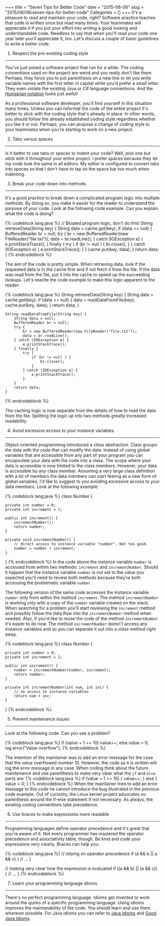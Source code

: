 +++
title = "Seven Tips for Better Code"
date = "2015-06-06"
slug = "2015/06/06/seven-tips-for-better-code"
Categories = []
+++
It's a pleasure to read and maintain your code, right? Software practice teaches that code is written once but read many times. Your teammates will appreciate it if you put your effort into writing a good looking and understandable code. Needless to say that when you'll read your code one year later you'll appreciate it, too. Let's discuss a couple of basic guidelines to write a better code.

<!--more-->

1) Respect the pre-existing coding style
----------------------------------------
You've just joined a software project that run for a while. The coding conventions used on the project are weird and you really don't like them. Perhaps, they force you to put parenthesis on a new line or let you write variable names with the first letter in capital while you'd prefer a small letter. They even violate the existing Java or C# language conventions. And the [Hungarian notation](http://en.wikipedia.org/wiki/Hungarian_notation "Hungarian notation") looks just awful!

As a professional software developer, you'll find yourself in this situation many times. Unless you can reformat the code of the entire project it's better to stick with the coding style that's already in place. In other words, you should follow the already established coding style regardless whether  you like it or not. Perhaps, you can propose a change of coding style to your teammates when you're starting to work on a new project.

2) Tabs versus spaces
---------------------
Is it better to use tabs or spaces to indent your code? Well, pick one but stick with it throughout your entire project. I prefer spaces because they let my code look the same in all editors. My editor is configured to convert tabs into spaces so that I don't have to tap on the space bar too much when indenting.

3) Break your code down into methods
------------------------------------

It's a good practice to break down a complicated program logic into multiple methods. By doing so, you make it easier for the reader to understand the purpose of your code. Look at the following code example. Can you explain what the code is doing?

{% codeblock lang:java %}
    // Bloated program logic, don't do this!
    String retrieveData(String key) {
        String data = cache.get(key);
        if (data == null) {
            BufferedReader br = null;
            try {
                br = new BufferedReader(new FileReader("file.txt"));
                data = br.readLine();
            } catch (IOException e) {
                e.printStackTrace();
            } finally {
                try {
                    if (br != null ) {
                        br.close();
                    }
                } catch (IOException e) {
                    e.printStackTrace();
                }
            }
            cache.put(key, data);
        }
        return data;
    }
{% endcodeblock %}

The aim of the code is pretty simple. When retrieving data, look if the requested data is in the cache first and if not fetch it from the file. If the data was read from the file, put it into the cache to speed up the succeeding lookups. Let's rewrite the code example to make this logic apparent to the reader:

{% codeblock lang:java %}
    String retrieveData(String key) {
        String data = cache.get(key);
        if (data == null) {
            data = readDataFromFile(key);
            cache.put(key, data);
        }
        return data;
    }

    String readDataFromFile(String key) {
        String data = null;
        BufferedReader br = null;
        try {
            br = new BufferedReader(new FileReader("file.txt"));
            data = br.readLine();
        } catch (IOException e) {
            e.printStackTrace();
        } finally {
            try {
                if (br != null ) {
                    br.close();
                }
            } catch (IOException e) {
                e.printStackTrace();
            }
        }
        return data;
    }
{% endcodeblock %}

The caching logic is now separate from the details of how to read the data from the file. Splitting the logic up into two methods greatly increased readability.

4) Avoid excessive access to your instance variables
----------------------------------------------------

Object-oriented programming introduced a *class* abstraction. Class groups the data with the code that can modify the data. Instead of using global variables that are accessible from any part of your program you can encapsulate your data with the code into a class. The scope where your data is accessible is now limited to the class members. However, your data is accessible by *any* class member. Assuming a very large class definition with a lot of members the data members can start feeling as a new form of global variables. I'd like to suggest to you avoiding excessive access to your data members. Look at the following example:

{% codeblock lang:java %}
class Number {

    private int number = 0;
    private int increment = 1;

    public int increment() {
        incrementNumber();
        return number;
    }

    private void incrementNumber() {
        // direct access to instance variable "number". Not too good.
        number = number + increment;
    }
}
{% endcodeblock %}
In the code above the instance variable `number` is accessed from within two methods: `increment` and `incrementNumber`. Should it happen that the instance variable `number` is not set to the value you expected you'll need to review both methods because they're both accessing the problematic variable `number`.

The following version of the same code accesses the instance variable `number` only from within the method `increment`. The method `incrementNumber` is working only with a copy of the `number` variable created on the stack. When searching for a problem you'll start reviewing the `increment` method and possibly follow the data flow into the `incrementNumber` method when needed. Also, if you'd like to reuse the code of the method `incrementNumber` it's easier to do now. The method `incrementNumber` doesn't access any instance variables and so you can separate it out into a *class* method right away.

{% codeblock lang:java %}
class Number {

    private int number = 0;
    private int increment = 1;

    public int increment() {
        number = incrementNumber(number, increment);
        return number;
    }

    private int incrementNumber(int num, int inc) {
        // no access to instance variables
        return num + inc;
    }
}
{% endcodeblock %}

5) Prevent maintenance issues
-----------------------------
Look at the following code. Can you see a problem?

{% codeblock lang:java %}
    if (value + 1 <= 10)
        value++;
    else
        value = 0;
        log.error("Value overflow");
{% endcodeblock %}

The intention of the maintainer was to add an error message for the case that the value overflowed number 10. However, the code as it is written will log the error message in any case. When coding think about the future maintenance and use parenthesis to make very clear what the `if` and `else` parts are:
{% codeblock lang:java %}
    if (value + 1 <= 10) {
        value++;
    } else {
        value = 0;
    }
{% endcodeblock %}
When the maintainer tries to add an error message to this code he cannot introduce the bug illustrated in the previous code example. Out of curiosity, the Linux kernel project advocates no parenthesis around the if-else statement if not necessary. As always, the existing coding conventions take precedence.

6) Use braces to make expressions more readable
-----------------------------------------------
Programming languages define operator precedence and it's great that you're aware of it. Not every programmer has mastered the operator precedence and associativity table, though. Be kind and code your expressions very clearly. Braces can help you:

{% codeblock lang:java %}
// relying on operator precedence
if (a && b || a && c) {
    // ...
}

// making very clear how the expression is evaluated
if ((a && b) || (a && c)) {
    // ...
}
{% endcodeblock %}

7) Learn your programming language idioms
-----------------------------------------
There's no perfect programming language. Idioms get invented to work around the quirks of a specific programming language. Using idioms improves the maintanability of the code. You should learn and use them wherever possible. For Java idioms you can refer to [Java Idioms](http://c2.com/ppr/wiki/JavaIdioms/JavaIdioms.html "Java Idioms") and [Good Java Idioms](http://www.nayuki.io/page/good-java-idioms "Good Java Idioms").
